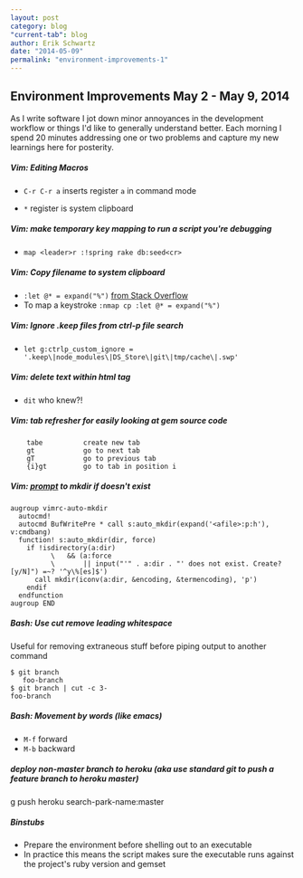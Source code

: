 ```yaml
---
layout: post
category: blog
"current-tab": blog
author: Erik Schwartz
date: "2014-05-09"
permalink: "environment-improvements-1"
---
```


## Environment Improvements May 2 - May 9, 2014
As I write software I jot down minor annoyances in the development workflow or things I'd like to generally understand better. Each morning I spend 20 minutes addressing one or two problems and capture my new learnings here for posterity.

##### Vim: Editing Macros

* `C-r C-r a` inserts register `a` in command mode

* `*` register is system clipboard

##### Vim: make temporary key mapping to run a script you're debugging
* `map <leader>r :!spring rake db:seed<cr>`

##### Vim: Copy filename to system clipboard
* `:let @* = expand("%")` [from Stack Overflow](http://stackoverflow.com/questions/916875/yank-file-name-path-of-current-buffer-in-vim)
* To map a keystroke `:nmap cp :let @* = expand("%")`

##### Vim: Ignore .keep files from ctrl-p file search
* `let g:ctrlp_custom_ignore = '.keep\|node_modules\|DS_Store\|git\|tmp/cache\|.swp'`

##### Vim: delete text within html tag

* `dit` who knew?!

##### Vim: tab refresher for easily looking at gem source code

```
	tabe          create new tab
	gt            go to next tab
	gT            go to previous tab
	{i}gt         go to tab in position i
```

##### Vim: [prompt](http://travisjeffery.com/b/2011/11/saving-files-in-nonexistant-directories-with-vim/) to mkdir if doesn't exist

```
augroup vimrc-auto-mkdir
  autocmd!
  autocmd BufWritePre * call s:auto_mkdir(expand('<afile>:p:h'), v:cmdbang)
  function! s:auto_mkdir(dir, force)
    if !isdirectory(a:dir)
          \   && (a:force
          \       || input("'" . a:dir . "' does not exist. Create? [y/N]") =~? '^y\%[es]$')
      call mkdir(iconv(a:dir, &encoding, &termencoding), 'p')
    endif
  endfunction
augroup END
```

##### Bash: Use cut remove leading whitespace
Useful for removing extraneous stuff before piping output to another command

```
$ git branch
   foo-branch
$ git branch | cut -c 3-
foo-branch
```

##### Bash: Movement by words (like emacs)
* `M-f` forward
* `M-b` backward


##### deploy non-master branch to heroku (aka use standard git to push a feature branch to heroku master)
g push heroku search-park-name:master


##### Binstubs
* Prepare the environment before shelling out to an executable
* In practice this means the script makes sure the executable runs against the project's ruby version and gemset

